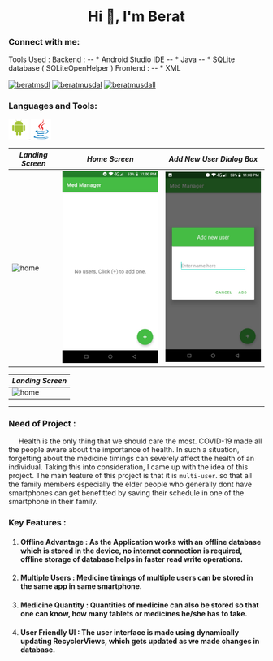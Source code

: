 <h1 align="center">Hi 👋, I'm Berat</h1>
<h3 align="left">Connect with me:</h3>
<p align="left">
 Tools Used :
 Backend :
--  * Android Studio IDE
--  * Java 
--  * SQLite database ( SQLiteOpenHelper )
 Frontend :
--  * XML
  
<a href="https://twitter.com/beratmsdl" target="blank"><img align="center" src="https://raw.githubusercontent.com/rahuldkjain/github-profile-readme-generator/master/src/images/icons/Social/twitter.svg" alt="beratmsdl" height="30" width="40" /></a>
<a href="https://linkedin.com/in/beratmusdal" target="blank"><img align="center" src="https://raw.githubusercontent.com/rahuldkjain/github-profile-readme-generator/master/src/images/icons/Social/linked-in-alt.svg" alt="beratmusdal" height="30" width="40" /></a>
<a href="https://instagram.com/beratmusdall" target="blank"><img align="center" src="https://raw.githubusercontent.com/rahuldkjain/github-profile-readme-generator/master/src/images/icons/Social/instagram.svg" alt="beratmusdall" height="30" width="40" /></a>
</p>

<h3 align="left">Languages and Tools:</h3>
<p align="left"> <a href="https://developer.android.com" target="_blank" rel="noreferrer"> <img src="https://raw.githubusercontent.com/devicons/devicon/master/icons/android/android-original-wordmark.svg" alt="android" width="40" height="40"/> </a> <a href="https://www.java.com" target="_blank" rel="noreferrer"> <img src="https://raw.githubusercontent.com/devicons/devicon/master/icons/java/java-original.svg" alt="java" width="40" height="40"/> </a> </p>

  
  
| _Landing Screen_    |          _Home Screen_                     |               _Add New User Dialog Box_ |
|---------------------|--------------------------------------------|-----------------------------------------|
|<img src="https://github.com/astigaa/medicinereminder/assets/96549536/00041cf5-63c3-4676-8b49-bfc0acdce535" alt="home" width="300"/> | <img src="https://github.com/LEGENDVISHAL/images/blob/main/medicine-manager/ss2.png" alt="home" width="300"/> | <img src="https://github.com/LEGENDVISHAL/images/blob/main/medicine-manager/ss3.png" alt="home" width="300"/> |

| _Landing Screen_    |
|---------------------|
|<img src="https://github.com/astigaa/medicinereminder/assets/96549536/00041cf5-63c3-4676-8b49-bfc0acdce535" alt="home" width="300"/> |
---




### Need of Project :
&nbsp;&nbsp;&nbsp;&nbsp; Health is the only thing that we should care the most. COVID-19 made all the people aware about the importance of health. In such a situation, forgetting about the medicine timings can severely affect the health of an individual. Taking this into consideration, I came up with the idea of this project. The main feature of this project is that it is `multi-user`. so that all the family members especially the elder people who generally dont have smartphones can get benefitted by saving their schedule in one of the smartphone in their family.

### Key Features :
1. #### **Offline Advantage** : As the Application works with an offline database which is stored in the device, no internet connection is required, offline storage of database helps in faster read write operations.
2. #### **Multiple Users** : Medicine timings of multiple users can be stored in the same app in same smartphone.
3. #### **Medicine Quantity** : Quantities of medicine can also be stored so that one can know, how many tablets or medicines he/she has to take.
4. #### **User Friendly UI** : The user interface is made using dynamically updating RecyclerViews, which gets updated as we made changes in database.

